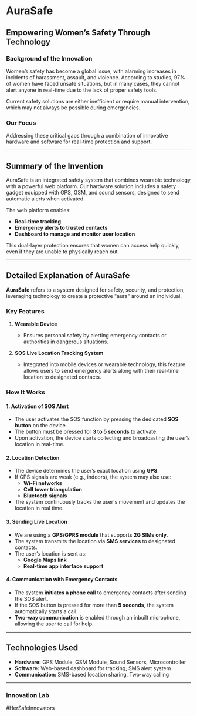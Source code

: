 # AuraSafe

## Empowering Women’s Safety Through Technology

### Background of the Innovation
Women’s safety has become a global issue, with alarming increases in incidents of harassment, assault, and violence. According to studies, 97% of women have faced unsafe situations, but in many cases, they cannot alert anyone in real-time due to the lack of proper safety tools. 

Current safety solutions are either inefficient or require manual intervention, which may not always be possible during emergencies. 

### Our Focus
Addressing these critical gaps through a combination of innovative hardware and software for real-time protection and support.

---

## Summary of the Invention
AuraSafe is an integrated safety system that combines wearable technology with a powerful web platform. Our hardware solution includes a safety gadget equipped with GPS, GSM, and sound sensors, designed to send automatic alerts when activated. 

The web platform enables:
- **Real-time tracking**
- **Emergency alerts to trusted contacts**
- **Dashboard to manage and monitor user location**

This dual-layer protection ensures that women can access help quickly, even if they are unable to physically reach out.

---

## Detailed Explanation of AuraSafe
**AuraSafe** refers to a system designed for safety, security, and protection, leveraging technology to create a protective "aura" around an individual. 

### Key Features
1. **Wearable Device**
   - Ensures personal safety by alerting emergency contacts or authorities in dangerous situations.
   
2. **SOS Live Location Tracking System**
   - Integrated into mobile devices or wearable technology, this feature allows users to send emergency alerts along with their real-time location to designated contacts.

### How It Works
#### 1. Activation of SOS Alert
- The user activates the SOS function by pressing the dedicated **SOS button** on the device.
- The button must be pressed for **3 to 5 seconds** to activate.
- Upon activation, the device starts collecting and broadcasting the user’s location in real-time.

#### 2. Location Detection
- The device determines the user’s exact location using **GPS**.
- If GPS signals are weak (e.g., indoors), the system may also use:
  - **Wi-Fi networks**
  - **Cell tower triangulation**
  - **Bluetooth signals**
- The system continuously tracks the user's movement and updates the location in real time.

#### 3. Sending Live Location
- We are using a **GPS/GPRS module** that supports **2G SIMs only**.
- The system transmits the location via **SMS services** to designated contacts.
- The user’s location is sent as:
  - **Google Maps link**
  - **Real-time app interface support**

#### 4. Communication with Emergency Contacts
- The system **initiates a phone call** to emergency contacts after sending the SOS alert.
- If the SOS button is pressed for more than **5 seconds**, the system automatically starts a call.
- **Two-way communication** is enabled through an inbuilt microphone, allowing the user to call for help.

---

## Technologies Used
- **Hardware:** GPS Module, GSM Module, Sound Sensors, Microcontroller
- **Software:** Web-based dashboard for tracking, SMS alert system
- **Communication:** SMS-based location sharing, Two-way calling

---

### Innovation Lab
#HerSafeInnovators
